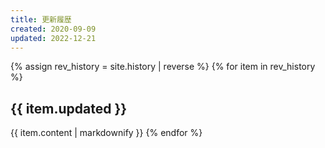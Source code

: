 ```yaml
---
title: 更新履歴
created: 2020-09-09
updated: 2022-12-21
---
```

{% assign rev_history = site.history | reverse %}
{% for item in rev_history %}
## <a name="{{ item.updated }}">{{ item.updated }}</a>
{{ item.content | markdownify }}
{% endfor %}
